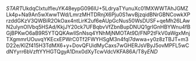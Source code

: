 $START$UkdqClxtuIfleuYK48eypG096lU+5LdryaTYunuXc01MXWWTAhJGMZLk4p+Na9An5wXwwTWd/LmrzMHTDRnjX6Pju0S1wvBjzqidBNrGBNCowkXPrzddGKzV3QWBiR2OkOax4ntLirK2uf6eAUpGcNus50WsDUSF+qeMh26LAwN2ulynOIVbq5HSAd/KkjJY20ck7UFBqbvVfZbnBupDNUQ1grIGnHBYWnu4fBGjBPKwO6aB9R5YTQQKAwIlSnNsq4YNhMjNMOTAt9D/FNP2tFkV0aWgxMnjTXgmmrUOuvqYKEcxEPWrC0Tf2FWYHSgM3n4fqI7dwwa+y0z8zTBJT+m3D22e/KlZf415H3TdMX6+y+DovQFUidMyCaxs7wGHERJsVByJ5ovMPFL5wCdNYyrr6bVzftYYHGTQgyA1Dnx0dXyTcwVdcVKFA86A/T8y$END$